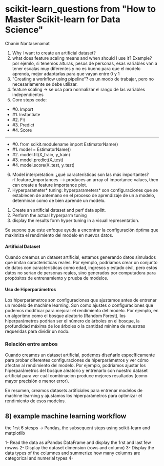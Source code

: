 # scikit-learn_questions from "How to Master Scikit-learn for Data Science"
Chanin Nantasenamat

1) Why I want to create an artificial dataset?
2) what does feature scaling means and when should I use it? Example? por ejemlo, si tenemos alturas, pesos de personas, esas variables van a tener escalas muy diferentes y no es bueno para que el modelo aprenda, mejor adaptarlas para que vayan entre 0 y 1
3) "Creating a workflow using pipeline"? es un modo de trabajar, pero no necesariamente se debe utilizar.
4) feature scaling -> se usa para normalizar el rango de las variables independientes
5) Core steps code: 

- #0. Import 
- #1. Instantiate 
- #2. Fit 
- #3. Predict 
- #4. Score
-----  
- #0. from scikit.modulename import EstimatorName() 
- #1. model = EstimatorName()
- #2. model.fit(X_train, y_train)
- #3. model.predict(X_test)
- #4. model.score(X_test, y_test)  

6) Model interpretation: ¿qué características son las más importantes?
  rf.feature_importances --> produces an array of importance values, then can create a feature importance plot.
7) Hyperparameter* tuning:
hyperparameters* son configuraciones que se establecen de antemano en el proceso de aprendizaje de un a modelo, determinan como de bien aprende un modelo.
 1. Create an artificial dataset and perf data splitt.
 2. Perform the actual hyperparm tuning
 3. display the results form hyper tuning in a visual representation.

Se supone que este enfoque ayuda a encontrar la configuración óptima que maximiza el rendimiento del modelo en nuevos datos.

#### Artificial Dataset 
Cuando creamos un dataset artificial, estamos generando datos simulados que imitan características reales. Por ejemplo, podríamos crear un conjunto de datos con características como edad, ingresos y estado civil, pero estos datos no serían de personas reales, sino generados por computadora para propósitos de entrenamiento y prueba de modelos.

#### Uso de Hiperparámetros
Los hiperparámetros son configuraciones que ajustamos antes de entrenar un modelo de machine learning. Son como ajustes o configuraciones que podemos modificar para mejorar el rendimiento del modelo. Por ejemplo, en un algoritmo como el bosque aleatorio (Random Forest), los hiperparámetros podrían ser el número de árboles en el bosque, la profundidad máxima de los árboles o la cantidad mínima de muestras requeridas para dividir un nodo.

### Relación entre ambos
Cuando creamos un dataset artificial, podemos diseñarlo específicamente para probar diferentes configuraciones de hiperparámetros y ver cómo afectan al rendimiento del modelo. Por ejemplo, podríamos ajustar los hiperparámetros del bosque aleatorio y entrenarlo con nuestro dataset artificial para ver cuál combinación produce mejores resultados (como mayor precisión o menor error).

En resumen, creamos datasets artificiales para entrenar modelos de machine learning y ajustamos los hiperparámetros para optimizar el rendimiento de esos modelos.

## 8) example machine learning workflow 
the 1rst 6 stesps -> Pandas, the subsequent steps using scikit-learn and matplotlib

1- Read the data as aPandas DataFrame and display the 1rst and last few rowws
2- Display the dataset dimension (rows and column)
3- Display the data types of the columnes and summerize how many columns are categorical and numerial types
4- 

